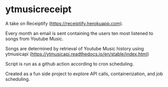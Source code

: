 # ytmusicreceipt
A take on Receiptify (https://receiptify.herokuapp.com).

Every month an email is sent containing the users ten most listened to songs from Youtube Music.

Songs are determined by retrieval of Youtube Music history using ytmusicapi (https://ytmusicapi.readthedocs.io/en/stable/index.html)

Script is run as a github action according to cron scheduling.

Created as a fun side project to explore API calls, containerization, and job scheduling.
